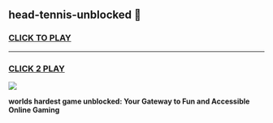 
## head-tennis-unblocked 👋
<h3>
<a href="https://premium.freeplayer.one?title=head-tennis-unblocked&ref=14F">CLICK TO PLAY</a></h3>
<hr>

<h3>
<a href="https://premium.freeplayer.one?title=head-tennis-unblocked&ref=14F">CLICK 2 PLAY</a>
  
</h3>

<a href="https://premium.freeplayer.one?title=head-tennis-unblocked&ref=12F/"><img src="https://clearcache.store/games.png"></a>


**worlds hardest game unblocked: Your Gateway to Fun and Accessible Online Gaming**
